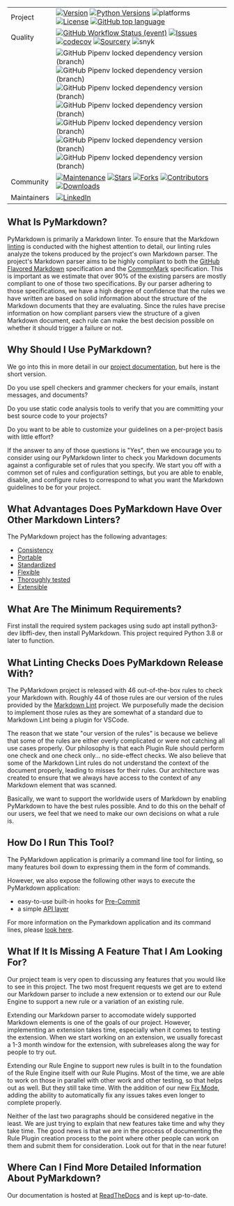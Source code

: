 |   |   |
|---|---|
|Project|[![Version](https://img.shields.io/pypi/v/pymarkdownlnt.svg)](https://pypi.org/project/pymarkdownlnt)  [![Python Versions](https://img.shields.io/pypi/pyversions/pymarkdownlnt.svg)](https://pypi.org/project/pymarkdownlnt)  ![platforms](https://img.shields.io/badge/platform-windows%20%7C%20macos%20%7C%20linux-lightgrey)  [![License](https://img.shields.io/github/license/jackdewinter/pymarkdown.svg)](https://github.com/jackdewinter/pymarkdown/blob/main/LICENSE.txt)  [![GitHub top language](https://img.shields.io/github/languages/top/jackdewinter/pymarkdown)](https://github.com/jackdewinter/pymarkdown)|
|Quality|[![GitHub Workflow Status (event)](https://img.shields.io/github/actions/workflow/status/jackdewinter/pymarkdown/main.yml?branch=main)](https://github.com/jackdewinter/pymarkdown/actions/workflows/main.yml)  [![Issues](https://img.shields.io/github/issues/jackdewinter/pymarkdown.svg)](https://github.com/jackdewinter/pymarkdown/issues)  [![codecov](https://codecov.io/gh/jackdewinter/pymarkdown/branch/main/graph/badge.svg?token=PD5TKS8NQQ)](https://codecov.io/gh/jackdewinter/pymarkdown)  [![Sourcery](https://img.shields.io/badge/Sourcery-enabled-brightgreen)](https://sourcery.ai)  ![snyk](https://img.shields.io/snyk/vulnerabilities/github/jackdewinter/pymarkdown) |
|  |![GitHub Pipenv locked dependency version (branch)](https://img.shields.io/github/pipenv/locked/dependency-version/jackdewinter/pymarkdown/dev/black/main)  ![GitHub Pipenv locked dependency version (branch)](https://img.shields.io/github/pipenv/locked/dependency-version/jackdewinter/pymarkdown/dev/flake8/main)  ![GitHub Pipenv locked dependency version (branch)](https://img.shields.io/github/pipenv/locked/dependency-version/jackdewinter/pymarkdown/dev/pylint/main)  ![GitHub Pipenv locked dependency version (branch)](https://img.shields.io/github/pipenv/locked/dependency-version/jackdewinter/pymarkdown/dev/mypy/main)  ![GitHub Pipenv locked dependency version (branch)](https://img.shields.io/github/pipenv/locked/dependency-version/jackdewinter/pymarkdown/dev/pyroma/main)  ![GitHub Pipenv locked dependency version (branch)](https://img.shields.io/github/pipenv/locked/dependency-version/jackdewinter/pymarkdown/dev/pre-commit/main) ![GitHub Pipenv locked dependency version (branch)](https://img.shields.io/github/pipenv/locked/dependency-version/jackdewinter/pymarkdown/dev/sourcery/main) |
|Community|[![Maintenance](https://img.shields.io/badge/Maintained%3F-yes-green.svg)](https://github.com/jackdewinter/pymarkdown/graphs/commit-activity) [![Stars](https://img.shields.io/github/stars/jackdewinter/pymarkdown.svg)](https://github.com/jackdewinter/pymarkdown/stargazers)  [![Forks](https://img.shields.io/github/forks/jackdewinter/pymarkdown.svg)](https://github.com/jackdewinter/pymarkdown/network/members)  [![Contributors](https://img.shields.io/github/contributors/jackdewinter/pymarkdown.svg)](https://github.com/jackdewinter/pymarkdown/graphs/contributors)  [![Downloads](https://img.shields.io/pypi/dm/pymarkdownlnt.svg)](https://pypistats.org/packages/pymarkdownlnt)|
|Maintainers|[![LinkedIn](https://img.shields.io/badge/-LinkedIn-black.svg?logo=linkedin&colorB=555)](https://www.linkedin.com/in/jackdewinter/)|

## What Is PyMarkdown?

PyMarkdown is primarily a Markdown linter. To ensure that the Markdown
[linting](https://en.wikipedia.org/wiki/Lint_%28software%29) is conducted with
the highest attention to detail, our linting rules analyze the tokens produced
by the project's own Markdown parser. The project's Markdown parser aims to be
highly compliant to both the
[GitHub Flavored Markdown](https://github.github.com/gfm/) specification and the
[CommonMark](https://spec.commonmark.org/) specification. This is important as
we estimate that over 90% of the existing parsers are mostly compliant to one of
those two specifications. By our parser adhering to those specifications, we
have a high degree of confidence that the rules we have written are based on
solid information about the structure of the Markdown documents that they are
evaluating. Since the rules have precise information on how compliant parsers
view the structure of a given Markdown document, each rule can make the best
decision possible on whether it should trigger a failure or not.

## Why Should I Use PyMarkdown?

We go into this in more detail in our [project documentation](https://pymarkdown.readthedocs.io/en/latest/),
but here is the short version.

Do you use spell checkers and grammer checkers for your emails, instant messages,
and documents?

Do you use static code analysis tools to verify that you are committing your best
source code to your projects?

Do you want to be able to customize your guidelines on a per-project basis with
little effort?

If the answer to any of those questions is "Yes", then we encourage you to
consider using our PyMarkdown linter to check you Markdown documents against
a configurable set of rules that you specify.  We start you off with a common
set of rules and configuration settings, but you are able to enable, disable,
and configure rules to correspond to what you want the Markdown guidelines
to be for your project.

## What Advantages Does PyMarkdown Have Over Other Markdown Linters?

The PyMarkdown project has the following advantages:

- [Consistency](https://pymarkdown.readthedocs.io/en/latest/#consistency)
- [Portable](https://pymarkdown.readthedocs.io/en/latest/#portable)
- [Standardized](https://pymarkdown.readthedocs.io/en/latest/#standardized)
- [Flexible](https://pymarkdown.readthedocs.io/en/latest/#flexible)
- [Thoroughly tested](https://pymarkdown.readthedocs.io/en/latest/#thoroughly-tested)
- [Extensible](https://pymarkdown.readthedocs.io/en/latest/#extensible)

## What Are The Minimum Requirements?

First install the required system packages using sudo apt install python3-dev libffi-dev, then install PyMarkdown. This project required Python 3.8 or later to function.

## What Linting Checks Does PyMarkdown Release With?

The PyMarkdown project is released with 46 out-of-the-box rules to check your
Markdown with.  Roughly 44 of those rules are our version of the rules provided
by the [Markdown Lint](https://github.com/DavidAnson/markdownlint) project.
We purposefully made the decision to implement those rules as they are somewhat
of a standard due to Markdown Lint being a plugin for VSCode.

The reason that we state "our version of the rules" is because we believe that
some of the rules are either overly complicated or were not catching all use
cases properly.  Our philosophy is that each Plugin Rule should perform one
check and one check only... no side-effect checks.  We also believe that some
of the Markdown Lint rules do not understand the context of the document properly,
leading to misses for their rules.  Our architecture was created to ensure that
we always have access to the context of any Markdown element that was scanned.

Basically, we want to support the worldwide users of Markdown by enabling
PyMarkdown to have the best rules possible.  And to do this on the behalf of
our users, we feel that we need to make our own decisions on what a rule is.

## How Do I Run This Tool?

The PyMarkdown application is primarily a command line tool for linting, so
many features boil down to expressing them in the form of commands.

However, we also expose the following other ways to execute the PyMarkdown application:

- easy-to-use built-in hooks for [Pre-Commit](https://pymarkdown.readthedocs.io/en/latest/getting-started/#installing-via-pre-commit)
- a simple [API layer](https://pymarkdown.readthedocs.io/en/latest/api/)

For more information on the Pymarkdown application and its command lines,
please [look here](https://pymarkdown.readthedocs.io/en/latest/).

## What If It Is Missing A Feature That I Am Looking For?

Our project team is very open to discussing any features that you would like to
see in this project.  The two most frequent requests we get are to extend our Markdown
parser to include a new extension or to extend our our Rule Engine to support
a new rule or a variation of an existing rule.

Extending our Markdown parser to accomodate widely supported Markdown elements
is one of the goals of our project.  However, implementing an extension takes time,
especially when it comes to testing the extension.  When we start working on an
extension, we usually forecast a 1-3 month window for the extension, with subreleases
along the way for people to try out.

Extending our Rule Engine to support new rules is built in to the foundation of
the Rule Engine itself with our Rule Plugins.  Most of the time, we are able to
work on those in parallel
with other work and other testing, so that helps out as well.  But they still take
time.  With the addition of our new [Fix Mode](https://pymarkdown.readthedocs.io/en/latest/user-guide/#fix-mode-failure-correction),
adding the ability to automatically fix any issues takes even longer to complete
properly.

Neither of the last two paragraphs should be considered negative in the least.
We are just trying to explain that new features take time and why they take
time.  The good news is that we are in the process of documenting the Rule Plugin
creation
process to the point where other people can work on them and submit them for consideration.
Look out for that in the near future!

## Where Can I Find More Detailed Information About PyMarkdown?

Our documentation is hosted at [ReadTheDocs](https://pymarkdown.readthedocs.io/en/latest/)
and is kept up-to-date.